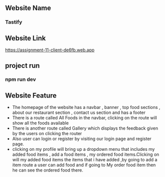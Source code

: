 ## Website Name

<h3>Tastify</h3>

## Website Link

https://assignment-11-client-de6fb.web.app

## project run
### npm run dev

## Website Feature

<ul>
  <li>The homepage of the website has a navbar , banner , top food sections , about our restaurant section , contact us section and has a footer</li>
  <li>There is a route called All Foods in the navbar, clicking on the route will show all the foods available</li>
  <li>There is another route called Gallery which displays the feedback given by the users on clicking the router</li>
  <li>Also user can login or register by visiting our login page and register page.</li>
  <li>clicking on my profile will bring up a dropdown menu that includes my added food items , add a food items , my ordered food items.Clicking on will my added food items the items that i have added ,by going to add a item route a user can add food and if going to My order food item then he can see the ordered food there.  </li>
</ul>
